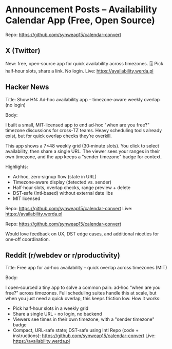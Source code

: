 # Announcement Posts – Availability Calendar App (Free, Open Source)

Repo: https://github.com/synweap15/calendar-convert

## X (Twitter)

New: free, open‑source app for quick availability across timezones. 🗓️
Pick half‑hour slots, share a link. No login.
Live: https://availability.werda.pl

## Hacker News

Title: Show HN: Ad‑hoc availability app – timezone‑aware weekly overlap (no login)

Body:

I built a small, MIT-licensed app to end ad‑hoc "when are you free?" timezone discussions for cross-TZ teams. Heavy scheduling tools already exist, but for quick overlap checks they’re overkill.

This app shows a 7×48 weekly grid (30‑minute slots). You click to select availability, then share a single URL. The viewer sees your ranges in their own timezone, and the app keeps a "sender timezone" badge for context.

Highlights:

- Ad‑hoc, zero‑signup flow (state in URL)
- Timezone‑aware display (detected vs. sender)
- Half‑hour slots, overlap checks, range preview + delete
- DST‑safe (Intl‑based) without external date libs
- MIT licensed

Repo: https://github.com/synweap15/calendar-convert
Live: https://availability.werda.pl

Repo: https://github.com/synweap15/calendar-convert

Would love feedback on UX, DST edge cases, and additional niceties for one‑off coordination.

## Reddit (r/webdev or r/productivity)

Title: Free app for ad‑hoc availability – quick overlap across timezones (MIT)

Body:

I open‑sourced a tiny app to solve a common pain: ad‑hoc “when are you free?” across timezones. Full scheduling suites handle this at scale, but when you just need a quick overlap, this keeps friction low.
How it works:

- Pick half‑hour slots in a weekly grid
- Share a single URL - no login, no backend
- Viewers see times in their own timezone, with a "sender timezone" badge
- Compact, URL‑safe state; DST‑safe using Intl
  Repo (code + instructions): https://github.com/synweap15/calendar-convert
  Live: https://availability.werda.pl
